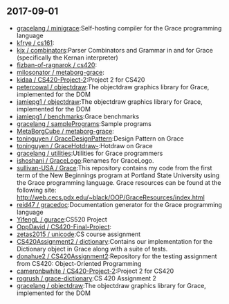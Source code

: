 ## 2017-09-01

* [gracelang / minigrace](https://github.com/gracelang/minigrace):Self-hosting compiler for the Grace programming language
* [kfrye / cs161](https://github.com/kfrye/cs161):
* [kjx / combinators](https://github.com/kjx/combinators):Parser Combinators and Grammar in and for Grace (specifically the Kernan interpreter)
* [fizban-of-ragnarok / cs420](https://github.com/fizban-of-ragnarok/cs420):
* [milosonator / metaborg-grace](https://github.com/milosonator/metaborg-grace):
* [kidaa / CS420-Project-2](https://github.com/kidaa/CS420-Project-2):Project 2 for CS420
* [petercowal / objectdraw](https://github.com/petercowal/objectdraw):The objectdraw graphics library for Grace, implemented for the DOM
* [jamiepg1 / objectdraw](https://github.com/jamiepg1/objectdraw):The objectdraw graphics library for Grace, implemented for the DOM
* [jamiepg1 / benchmarks](https://github.com/jamiepg1/benchmarks):Grace benchmarks
* [gracelang / samplePrograms](https://github.com/gracelang/samplePrograms):Sample programs
* [MetaBorgCube / metaborg-grace](https://github.com/MetaBorgCube/metaborg-grace):
* [toninguyen / GraceDesignPattern](https://github.com/toninguyen/GraceDesignPattern):Design Pattern on Grace
* [toninguyen / GraceHotdraw-](https://github.com/toninguyen/GraceHotdraw-):Hotdraw on Grace
* [gracelang / utilities](https://github.com/gracelang/utilities):Utilities for Grace programmers
* [ishoshani / GraceLogo](https://github.com/ishoshani/GraceLogo):Renames for GraceLogo.
* [sullivan-USA / Grace](https://github.com/sullivan-USA/Grace):This repository contains my code from the first term of the New Beginnings program at Portland State University using the Grace programming language. Grace resources can be found at the following site: http://web.cecs.pdx.edu/~black/OOP/GraceResources/index.html
* [reid47 / gracedoc](https://github.com/reid47/gracedoc):Documentation generator for the Grace programming language
* [YifengL / gurace](https://github.com/YifengL/gurace):CS520 Project
* [OppDavid / CS420-Final-Project](https://github.com/OppDavid/CS420-Final-Project):
* [zetas2015 / unicode](https://github.com/zetas2015/unicode):CS course assignment
* [CS420Assignment2 / dictionary](https://github.com/CS420Assignment2/dictionary):Contains our implementation for the Dictionary object in Grace along with a suite of tests.
* [donahue2 / CS420Assignment2](https://github.com/donahue2/CS420Assignment2):Repository for the testing assignment from CS420: Object-Oriented Programming
* [cameronbwhite / CS420-Project-2](https://github.com/cameronbwhite/CS420-Project-2):Project 2 for CS420
* [rogrush / grace-dictionary](https://github.com/rogrush/grace-dictionary):CS 420 Assignment 2
* [gracelang / objectdraw](https://github.com/gracelang/objectdraw):The objectdraw graphics library for Grace, implemented for the DOM
